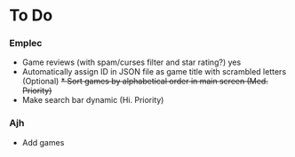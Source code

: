 # To Do

### Emplec
* Game reviews (with spam/curses filter and star rating?) yes
* Automatically assign ID in JSON file as game title with scrambled letters (Optional)
~~* Sort games by alphabetical order in main screen (Med. Priority)~~
* Make search bar dynamic (Hi. Priority)

### Ajh
* Add games 

[comment]: # (You can also add bullets for my list if you need me to modify anything)
[comment]: # (When you finish a task, delete the bullet and let me know)
[comment]: # (If you can finish all tasks including optional then ill give you 1000 cycles)